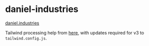 # daniel-industries
[daniel.industries](https://daniel.industries)

Tailwind processing help from [here](https://stevenwestmoreland.com/2021/01/using-tailwind-css-with-jekyll.html), with updates required for v3 to `tailwind.config.js`.

